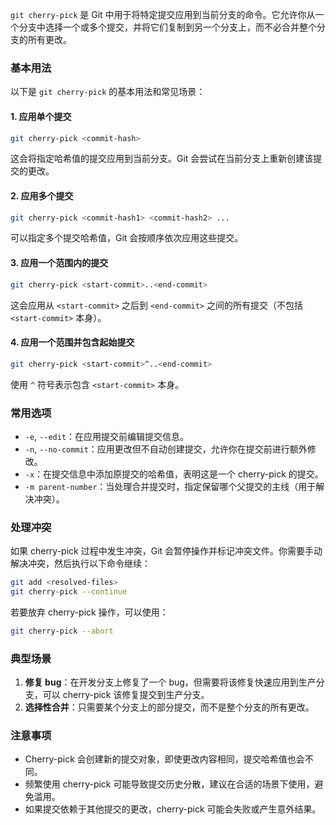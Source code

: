 `git cherry-pick` 是 Git 中用于将特定提交应用到当前分支的命令。它允许你从一个分支中选择一个或多个提交，并将它们复制到另一个分支上，而不必合并整个分支的所有更改。

### 基本用法
以下是 `git cherry-pick` 的基本用法和常见场景：

#### 1. 应用单个提交
```bash
git cherry-pick <commit-hash>
```
这会将指定哈希值的提交应用到当前分支。Git 会尝试在当前分支上重新创建该提交的更改。

#### 2. 应用多个提交
```bash
git cherry-pick <commit-hash1> <commit-hash2> ...
```
可以指定多个提交哈希值，Git 会按顺序依次应用这些提交。

#### 3. 应用一个范围内的提交
```bash
git cherry-pick <start-commit>..<end-commit>
```
这会应用从 `<start-commit>` 之后到 `<end-commit>` 之间的所有提交（不包括 `<start-commit>` 本身）。

#### 4. 应用一个范围并包含起始提交
```bash
git cherry-pick <start-commit>^..<end-commit>
```
使用 `^` 符号表示包含 `<start-commit>` 本身。

### 常用选项
- `-e`, `--edit`：在应用提交前编辑提交信息。
- `-n`, `--no-commit`：应用更改但不自动创建提交，允许你在提交前进行额外修改。
- `-x`：在提交信息中添加原提交的哈希值，表明这是一个 cherry-pick 的提交。
- `-m parent-number`：当处理合并提交时，指定保留哪个父提交的主线（用于解决冲突）。

### 处理冲突
如果 cherry-pick 过程中发生冲突，Git 会暂停操作并标记冲突文件。你需要手动解决冲突，然后执行以下命令继续：
```bash
git add <resolved-files>
git cherry-pick --continue
```
若要放弃 cherry-pick 操作，可以使用：
```bash
git cherry-pick --abort
```

### 典型场景
1. **修复 bug**：在开发分支上修复了一个 bug，但需要将该修复快速应用到生产分支，可以 cherry-pick 该修复提交到生产分支。
2. **选择性合并**：只需要某个分支上的部分提交，而不是整个分支的所有更改。

### 注意事项
- Cherry-pick 会创建新的提交对象，即使更改内容相同，提交哈希值也会不同。
- 频繁使用 cherry-pick 可能导致提交历史分散，建议在合适的场景下使用，避免滥用。
- 如果提交依赖于其他提交的更改，cherry-pick 可能会失败或产生意外结果。